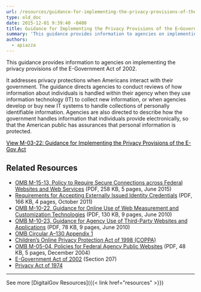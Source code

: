 ```yaml
---
url: /resources/guidance-for-implementing-the-privacy-provisions-of-the-e-government-act-of-2002-m-03-22/
type: old_doc
date: 2015-12-01 9:39:40 -0400
title: Guidance for Implementing the Privacy Provisions of the E–Government Act of 2002 (M-03–22)
summary: 'This guidance provides information to agencies on implementing the privacy provisions of the E-Government Act of 2002. It addresses privacy protections when Americans interact with their government. The guidance directs agencies to conduct reviews of how information about individuals is handled within their agency when they use information technology (IT) to collect new information, or when'
authors:
  - apiazza
---
```


This guidance provides information to agencies on implementing the privacy provisions of the E-Government Act of 2002.

It addresses privacy protections when Americans interact with their government. The guidance directs agencies to conduct reviews of how information about individuals is handled within their agency when they use information technology (IT) to collect new information, or when agencies develop or buy new IT systems to handle collections of personally identifiable information. Agencies are also directed to describe how the government handles information that individuals provide electronically, so that the American public has assurances that personal information is protected.

<a class="button" style="color: #000000" href="https://obamawhitehouse.archives.gov/omb/memoranda_m03-22/">View M-03-22: Guidance for Implementing the Privacy Provisions of the E-Gov Act</a>

## Related Resources

  * [OMB M-15-13, Policy to Require Secure Connections across Federal Websites and Web Services](https://www.whitehouse.gov/sites/whitehouse.gov/files/omb/memoranda/2015/m-15-13.pdf) (PDF, 258 KB, 5 pages, June 2015)
  * [Requirements for Accepting Externally Issued Identity Credentials](https://obamawhitehouse.archives.gov/sites/default/files/omb/assets/egov_docs/ombreqforacceptingexternally_issuedidcred10-6-2011.pdf) (PDF, 166 KB, 4 pages, October 2011)
  * [OMB M-10-22, Guidance for Online Use of Web Measurement and Customization Technologies](https://www.whitehouse.gov/sites/whitehouse.gov/files/omb/memoranda/2010/m10-22.pdf) (PDF, 130 KB, 9 pages, June 2010)
  * [OMB M-10-23, Guidance for Agency Use of Third-Party Websites and Applications](https://www.whitehouse.gov/sites/whitehouse.gov/files/omb/memoranda/2010/m10-23.pdf) (PDF, 78 KB, 9 pages, June 2010)
  * [OMB Circular A–130 Appendix 1](https://obamawhitehouse.archives.gov/omb/circulars_a130_a130appendix_i)
  * [Children’s Online Privacy Protection Act of 1998 (COPPA)](http://www.ftc.gov/ogc/coppa1.htm)
  * [OMB M-05-04, Policies for Federal Agency Public Websites](https://www.whitehouse.gov/sites/whitehouse.gov/files/omb/memoranda/2005/m05-04.pdf) (PDF, 48 KB, 5 pages, December 2004)
  * [E-Government Act of 2002](http://www.archives.gov/about/laws/egov-act-section-207.html) (Section 207)
  * [Privacy Act of 1974](http://www.justice.gov/opcl/1974privacyact-overview.htm)

* * *

See more [DigitalGov Resources]({{< link href="resources" >}})